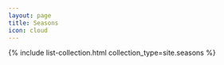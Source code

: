 ```yaml
---
layout: page
title: Seasons
icon: cloud
---
```


{% include list-collection.html collection_type=site.seasons %}
